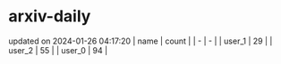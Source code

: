 # arxiv-daily
updated on 2024-01-26 04:17:20
| name | count |
| - | - |
| user_1 | 29 |
| user_2 | 55 |
| user_0 | 94 |

